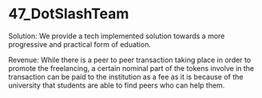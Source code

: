 # 47_DotSlashTeam
Solution:
We provide a tech implemented solution towards a more progressive and practical form of eduation.

Revenue:
While there is  a peer to peer transaction taking place in order to promote the freelancing, a certain nominal part of the tokens involve in the transaction can be paid to the institution as a fee as it is because of the university that students are able to find peers who can help them.
